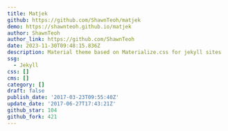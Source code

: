 ```yaml
---
title: Matjek
github: https://github.com/ShawnTeoh/matjek
demo: https://shawnteoh.github.io/matjek
author: ShawnTeoh
author_link: https://github.com/ShawnTeoh
date: 2023-11-30T09:48:15.836Z
description: Material theme based on Materialize.css for jekyll sites
ssg:
  - Jekyll
css: []
cms: []
category: []
draft: false
publish_date: '2017-03-23T09:55:40Z'
update_date: '2017-06-27T17:43:21Z'
github_star: 104
github_fork: 421
---
```

